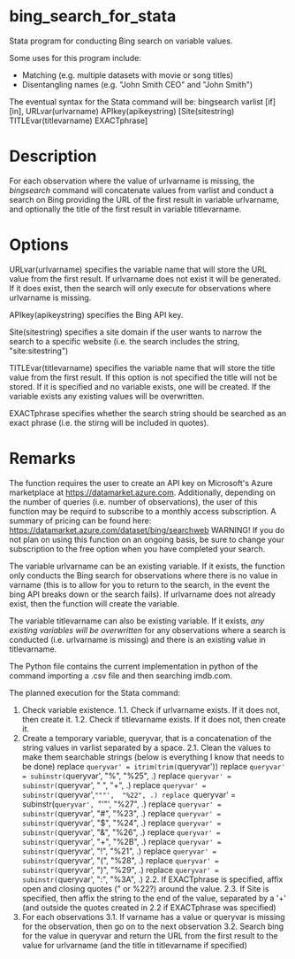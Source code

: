 bing_search_for_stata
=====================

Stata program for conducting Bing search on variable values.

Some uses for this program include:
- Matching (e.g. multiple datasets with movie or song titles)
- Disentangling names (e.g. "John Smith CEO" and "John Smith")

The eventual syntax for the Stata command will be:
bingsearch varlist [if] [in], URLvar(urlvarname) APIkey(apikeystring) [Site(sitestring) TITLEvar(titlevarname) EXACTphrase] 

# Description
For each observation where the value of urlvarname is missing, the *bingsearch* command will concatenate values from varlist and conduct a search on Bing providing the URL of the first result in variable urlvarname, and optionally the title of the first result in variable titlevarname.

# Options
URLvar(urlvarname) specifies the variable name that will store the URL value from the first result. If urlvarname does not exist it will be generated. If it does exist, then the search will only execute for observations where urlvarname is missing.

APIkey(apikeystring) specifies the Bing API key.

Site(sitestring) specifies a site domain if the user wants to narrow the search to a specific website (i.e. the search includes the string, "site:sitestring")

TITLEvar(titlevarname) specifies the variable name that will store the title value from the first result. If this option is not specified the title will not be stored. If it is specified and no variable exists, one will be created. If the variable exists any existing values will be overwritten.

EXACTphrase specifies whether the search string should be searched as an exact phrase (i.e. the stirng will be included in quotes).


# Remarks
The function requires the user to create an API key on Microsoft's Azure marketplace at https://datamarket.azure.com. Additionally, depending on the number of queries (i.e. number of observations), the user of this function may be requird to subscribe to a monthly access subscription. A summary of pricing can be found here:
https://datamarket.azure.com/dataset/bing/searchweb
WARNING! If you do not plan on using this function on an ongoing basis, be sure to change your subscription to the free option when you have completed your search.

The variable urlvarname can be an existing variable. If it exists, the function only conducts the Bing search for observations where there is no value in varname (this is to allow for you to return to the search, in the event the bing API breaks down or the search fails). If urlvarname does not already exist, then the function will create the variable.

The variable titlevarname can also be existing variable. If it exists, *any existing variables will be overwritten* for any observations where a search is conducted (i.e. urlvarname is missing) and there is an existing value in titlevarname.

The Python file contains the current implementation in python of the command importing a .csv file and then searching imdb.com.

The planned execution for the Stata command:

1. Check variable existence.
    1.1. Check if urlvarname exists. If it does not, then create it.
    1.2. Check if titlevarname exists. If it does not, then create it.
2. Create a temporary variable, queryvar, that is a concatenation of the string values in varlist separated by a space.
    2.1. Clean the values to make them searchable strings (below is everything I know that needs to be done)
        replace `queryvar' = itrim(trim(`queryvar'))
        replace `queryvar' = subinstr(`queryvar', "%",   "%25", .)
        replace `queryvar' = subinstr(`queryvar', " ",   "+",   .)
        replace `queryvar' = subinstr(`queryvar',`"""',  "%22", .)
        replace `queryvar' = subinstr(`queryvar', `"'"', "%27", .)
        replace `queryvar' = subinstr(`queryvar', "#",   "%23", .)
        replace `queryvar' = subinstr(`queryvar', "$",   "%24", .)
        replace `queryvar' = subinstr(`queryvar', "&",   "%26", .)
        replace `queryvar' = subinstr(`queryvar', "+",   "%2B", .)
        replace `queryvar' = subinstr(`queryvar', "!",   "%21", .)
        replace `queryvar' = subinstr(`queryvar', "(",   "%28", .)
        replace `queryvar' = subinstr(`queryvar', ")",   "%29", .)
        replace `queryvar' = subinstr(`queryvar', ":",   "%3A", .)
    2.2. If EXACTphrase is specified, affix open and closing quotes (" or %22?) around the value.
    2.3. If Site is specified, then affix the string to the end of the value, separated by a '+' (and outside the quotes created in 2.2 if EXACTphrase was specified)
3. For each observations
    3.1. If varname has a value or queryvar is missing for the observation, then go on to the next observation
    3.2. Search bing for the value in queryvar and return the URL from the first result to the value for urlvarname (and the title in titlevarname if specified)
